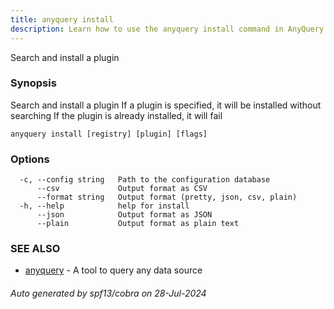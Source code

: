 ```yaml
---
title: anyquery install
description: Learn how to use the anyquery install command in AnyQuery.
---
```


Search and install a plugin

### Synopsis

Search and install a plugin
If a plugin is specified, it will be installed without searching
If the plugin is already installed, it will fail

```
anyquery install [registry] [plugin] [flags]
```

### Options

```
  -c, --config string   Path to the configuration database
      --csv             Output format as CSV
      --format string   Output format (pretty, json, csv, plain)
  -h, --help            help for install
      --json            Output format as JSON
      --plain           Output format as plain text
```

### SEE ALSO

* [anyquery](anyquery.md)	 - A tool to query any data source

###### Auto generated by spf13/cobra on 28-Jul-2024
